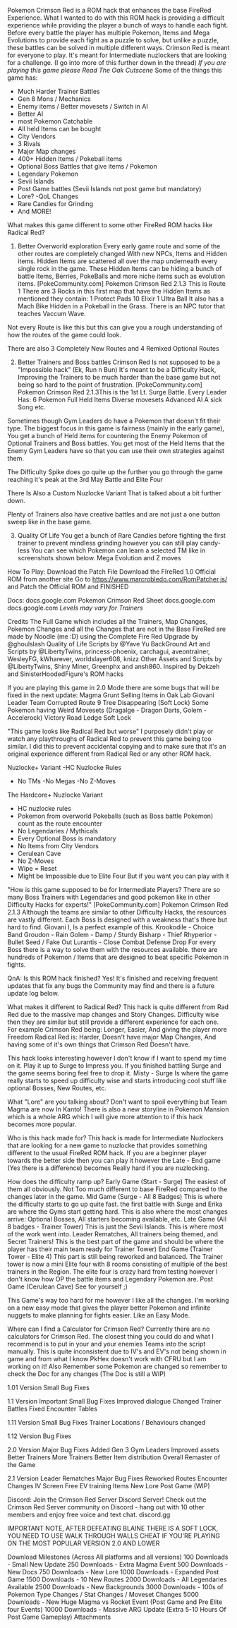 Pokemon Crimson Red is a ROM hack that enhances the base FireRed Experience.
What I wanted to do with this ROM hack is providing a difficult experience while providing the player a bunch of ways to handle each fight. Before every battle the player has multiple Pokemon, Items and Mega Evolutions to provide each fight as a puzzle to solve, but unlike a puzzle, these battles can be solved in multiple different ways. Crimson Red is meant for everyone to play. It's meant for Intermediate nuzlockers that are looking for a challenge. (I go into more of this further down in the thread)
*If you are playing this game please Read The Oak Cutscene*
Some of the things this game has:

- Much Harder Trainer Battles
- Gen 8 Mons / Mechanics
- Enemy items / Better movesets / Switch in AI
- Better AI
- most Pokemon Catchable
- All held Items can be bought
- City Vendors
- 3 Rivals
- Major Map changes
- 400+ Hidden Items / Pokeball items
- Optional Boss Battles that give items / Pokemon
- Legendary Pokemon
- Sevii Islands
- Post Game battles (Sevii Islands not post game but mandatory)
- Lore?
-QoL Changes
- Rare Candies for Grinding
- And MORE!


What makes this game different to some other FireRed ROM hacks like Radical Red?
1. Better Overworld exploration
Every early game route and some of the other routes are completely changed With new NPCs, Items and Hidden items.
Hidden Items are scattered all over the map underneath every single rock in the game. These Hidden Items can be hiding a bunch of battle Items, Berries, PokeBalls and more niche items such as evolution items.
[PokeCommunity.com] Pokemon Crimson Red 2.1.3
This is Route 1
There are 3 Rocks in this first map that have the Hidden Items as mentioned they contain:
1 Protect Pads
10 Elixir
1 Ultra Ball
It also has a Mach Bike Hidden in a Pokeball in the Grass.
There is an NPC tutor that teaches Vaccum Wave.

Not every Route is like this but this can give you a rough understanding of how the
routes of the game could look.

There are also 3 Completely New Routes and 4 Remixed Optional Routes





2. Better Trainers and Boss battles
Crimson Red Is not supposed to be a "Impossible hack" (Ek, Run n Bun) It's meant to be a Difficulty Hack, Improving the Trainers to be much harder than the base game but not being
so hard to the point of frustration.
[PokeCommunity.com] Pokemon Crimson Red 2.1.3This is the 1st Lt. Surge Battle.
Every Leader Has:
6 Pokemon
Full Held Items
Diverse movesets
Advanced AI
A sick Song
etc.

Sometimes though Gym Leaders do have a Pokemon that doesn't fit their type.
The biggest focus in this game is fairness (mainly in the early game),
You get a bunch of Held items for countering the Enemy Pokemon of Optional Trainers and Boss battles.
You get most of the Held Items that the Enemy Gym Leaders have so that you can use their own strategies
against them.

The Difficulty Spike does go quite up the further you go through the game reaching it's peak at the 3rd May Battle and Elite Four

There Is Also a Custom Nuzlocke Variant That is talked about a bit further down.

Plenty of Trainers also have creative battles and are not just a one button sweep like in the base game.












3. Quality Of Life
You get a bunch of Rare Candies before fighting the first trainer to prevent mindless grinding however you can still play candy-less
You can see which Pokemon can learn a selected TM like in screenshots shown below.
Mega Evolution and Z moves

How To Play:
Download the Patch File
Download the FIreRed 1.0 Official ROM from another site
Go to https://www.marcrobledo.com/RomPatcher.js/
and Patch the Official ROM and FINISHED

Docs:
docs.google.com
Pokemon Crimson Red Sheet
docs.google.com docs.google.com
*Levels may vary for Trainers*

Credits
The Full Game which includes all the Trainers, Map Changes, Pokemon Changes and all the Changes that are not in the Base FireRed are made by Noodle (me :D)
using the Complete Fire Red Upgrade by @ghoulslash
Quality of Life Scripts by @Yave Yu
BackGround Art and Scripts by @LibertyTwins, princess-phoenix, carchagui, aveontrainer, WesleyFG, kWharever, worldslayer608, knizz
Other Assets and Scripts by @LibertyTwins, Shiny Miner, Greenphx and ansh860.
Inspired by Dekzeh and SinisterHoodedFigure's ROM hacks

If you are playing this game in 2.0 Mode there are some bugs that will be fixed in the next update:
Magma Grunt Selling Items in Oak Lab
Giovani Leader Team Corrupted
Route 9 Tree Disappearing (Soft Lock)
Some Pokemon having Weird Movesets (Dragalge - Dragon Darts, Golem - Accelerock)
Victory Road Ledge Soft Lock

"This game looks like Radical Red but worse"
I purposely didn't play or watch any playthroughs of Radical Red to prevent this game being too similar. I did this to prevent accidental copying and to make sure that it's an original experience different from Radical Red or any other ROM hack.

Nuzlocke+ Variant
-HC Nuzlocke Rules
- No TMs
-No Megas
-No Z-Moves

The Hardcore+ Nuzlocke Variant
- HC nuzlocke rules
- Pokemon from overworld Pokeballs (such as Boss battle Pokemon) count as the route encounter
- No Legendaries / Mythicals
- Every Optional Boss is mandatory
- No Items from City Vendors
- Cerulean Cave
- No Z-Moves
- Wipe = Reset
- Might be Impossible due to Elite Four But if you want you can play with it

"How is this game supposed to be for Intermediate Players? There are so many Boss Trainers with Legendaries and good pokemon like in other Difficulty Hacks for experts!"
[PokeCommunity.com] Pokemon Crimson Red 2.1.3
Although the teams are similar to other Difficulty Hacks, the resources are vastly different. Each Boss Is designed with a weakness that's there but hard to find. Giovani I, Is a perfect example of this.
Krookodile - Choice Band
Groudon - Rain
Golem - Damp / Sturdy
Bisharp - Thief
Rhyperior - Bullet Seed / Fake Out
Lurantis - Close Combat Defense Drop
For every Boss there is a way to solve them with the resources available. there are hundreds of Pokemon / Items that are designed to beat specific Pokemon in fights.



QnA:
Is this ROM hack finished?
Yes! It's finished and receiving frequent updates that fix any bugs the Community may find and there is a future update log below.

What makes it different to Radical Red?
This hack is quite different from Rad Red due to the massive map changes and Story Changes. Difficulty wise then they are similar but still provide a different experience for each one.
For example Crimson Red being: Longer, Easier, And giving the player more Freedom
Radical Red is: Harder, Doesn't have major Map Changes, And having some of it's own things that Crimson Red Doesn't have.

This hack looks interesting however I don't know if I want to spend my time on it.
Play it up to Surge to Impress you. If you finished battling Surge and the game seems boring feel free to drop it. Misty - Surge Is where the game really starts to speed up difficulty wise and starts introducing cool stuff like optional Bosses, New Routes, etc.

What "Lore" are you talking about?
Don't want to spoil everything but Team Magma are now In Kanto!
There is also a new storyline in Pokemon Mansion which is a whole ARG which I will give more attention to if this hack becomes more popular.

Who is this hack made for?
This hack is made for Intermediate Nuzlockers that are looking for a new game to nuzlocke that provides something different to the usual FireRed ROM hack. If you are a beginner player towards the better side then you can play it however the Late - End game (Yes there is a difference) becomes Really hard if you are nuzlocking.

How does the difficulty ramp up?
Early Game (Start - Surge) The easiest of them all obviously. Not Too much different to base FireRed compared to the changes later in the game.
Mid Game (Surge - All 8 Badges) This is where the difficulty starts to go up quite fast. the first battle with Surge and Erika are where the Gyms start getting hard. This is also where the most changes arrive: Optional Bosses, All starters becoming available, etc.
Late Game (All 8 badges - Trainer Tower) This is just the Sevii Islands. This is where most of the work went into. Leader Rematches, All trainers being themed, and Secret Trainers! This is the best part of the game and should be where the player has their main team ready for Trainer Tower)
End Game (Trainer Tower - Elite 4) This part is still being reworked and balanced. The Trainer tower is now a mini Elite four with 8 rooms consisting of multiple of the best trainers in the Region. The elite four is crazy hard from testing however I don't know how OP the battle items and Legendary Pokemon are.
Post Game (Cerulean Cave) See for yourself ;)

This Game's way too hard for me however I like all the changes.
I'm working on a new easy mode that gives the player better Pokemon and infinite nuggets to make planning for fights easier. Like an Easy Mode.

Where can I find a Calculator for Crimson Red?
Currently there are no calculators for Crimson Red. The closest thing you could do and what I recommend is to put in your and your enemies Teams into the script manually. This is quite inconsistent due to IV's and EV's not being shown in game and from what I know PkHex doesn't work with CFRU but I am working on it! Also Remember some Pokemon are changed so remember to check the Doc for any changes (The Doc is still a WIP)

1.01 Version
Small Bug Fixes

1.1 Version
Important Small Bug Fixes
Improved dialogue
Changed Trainer Battles
Fixed Encounter Tables

1.11 Version
Small Bug Fixes
Trainer Locations / Behaviours changed

1.12 Version
Bug Fixes

2.0 Version
Major Bug Fixes
Added Gen 3 Gym Leaders
Improved assets
Better Trainers
More Trainers
Better Item distribution
Overall Remaster of the Game

2.1 Version
Leader Rematches
Major Bug Fixes
Reworked Routes
Encounter Changes
IV Screen
Free EV training Items
New Lore
Post Game (WIP)

Discord:
Join the Crimson Red Server Discord Server!
Check out the Crimson Red Server community on Discord - hang out with 10 other members and enjoy free voice and text chat.
discord.gg

IMPORTANT NOTE, AFTER DEFEATING BLAINE THERE IS A SOFT LOCK, YOU NEED TO USE WALK THROUGH WALLS CHEAT IF YOU'RE PLAYING ON THE MOST POPULAR VERSION 2.0 AND LOWER

Download Milestones (Across All platforms and all versions)
100 Downloads - Small New Update
250 Downloads - Extra Magma Event
500 Downloads - New Docs
750 Downloads - New Lore
1000 Downloads - Expanded Post Game
1500 Downloads - 10 New Routes
2000 Downloads - All Legendaries Available
2500 Downloads - New Backgrounds
3000 Downloads - 100s of Pokemon Type Changes / Stat Changes / Moveset Changes
5000 Downloads - New Huge Magma vs Rocket Event (Post Game and Pre Elite four Events)
10000 Downloads - Massive ARG Update (Extra 5-10 Hours Of Post Game Gameplay)
Attachments

